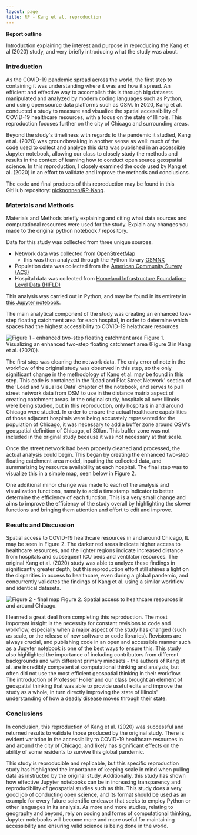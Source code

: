 ```yaml
---
layout: page
title: RP - Kang et al. reproduction
---
```


**Report outline**

Introduction explaining the interest and purpose in reproducing the Kang et al (2020) study, and very briefly introducing what the study was about.

### Introduction

As the COVID-19 pandemic spread across the world, the first step to containing it was understanding where it was and how it spread. An efficient and effective way to accomplish this is through big datasets manipulated and analyzed by modern coding languages such as Python, and using open source data platforms such as OSM. In 2020, Kang et al. conducted a study to measure and visualize the spatial accessibility of COVID-19 healthcare resources, with a focus on the state of Illinois. This reproduction focuses further on the city of Chicago and surrounding areas.

Beyond the study's timeliness with regards to the pandemic it studied, Kang et al. (2020) was groundbreaking in another sense as well: much of the code used to collect and analyze this data was published in an accessible Jupyter notebook, allowing our class to closely study the methods and results in the context of learning how to conduct open source geospatial science. In this reproduction, I closely examined the code used by Kang et al. (2020) in an effort to validate and improve the methods and conclusions.

The code and final products of this reproduction may be found in this GitHub repository: [nicknonnen/RP-Kang](https://github.com/nicknonnen/RP-Kang).


### Materials and Methods

Materials and Methods briefly explaining and citing what data sources and computational resources were used for the study. Explain any changes you made to the original python notebook / repository.

Data for this study was collected from three unique sources.
- Network data was collected from [OpenStreetMap](https://www.openstreetmap.org/#map=4/38.01/-95.84)
  - this was then analyzed through the Python library [OSMNX](https://osmnx.readthedocs.io/en/stable/)
- Population data was collected from the [American Community Survey (ACS)](https://www.census.gov/programs-surveys/acs)
- Hospital data was collected from [Homeland Infrastructure Foundation-Level Data (HIFLD)](https://hifld-geoplatform.opendata.arcgis.com)

This analysis was carried out in Python, and may be found in its entirety in [this Jupyter notebook](kang/assets/COVID-19Acc.ipynb).

The main analytical component of the study was creating an enhanced tow-step floating catchment area for each hospital, in order to determine which spaces had the highest accessibility to COVID-19 helathcare resources.

![Figure 1 - enhanced two-step floating catchment area](/assets/method.png)
Figure 1. Visualizing an enhanced two-step floating catchment area (Figure 3 in Kang et al. (2020)).

The first step was cleaning the network data. The only error of note in the workflow of the original study was observed in this step, so the only significant change in the methodology of Kang et al. may be found in this step. This code is contained in the 'Load and Plot Street Network' section of the 'Load and Visualize Data' chapter of the notebook, and serves to pull street network data from OSM to use in the distance matrix aspect of creating catchment areas. In the original study, hospitals all over Illinois were being studied, but in this reproduction, only hospitals in and around Chicago were studied. In order to ensure the actual healthcare capabilities of those adjacent hospitals were being accurately represented for the population of Chicago, it was necessary to add a buffer zone around OSM's geospatial definition of Chicago, of 30km. This buffer zone was not included in the original study because it was not necessary at that scale.

Once the street network had been properly cleaned and processed, the actual analysis could begin. This began by creating the enhanced two-step floating catchment area model, inputting the collected data, and summarizing by resource availability at each hospital. The final step was to visualize this in a simple map, seen below in Figure 2.

One additional minor change was made to each of the analysis and visualization functions, namely to add a timestamp indicator to better determine the efficiency of each function. This is a very small change and aims to improve the efficiency of the study overall by highlighting the slower functions and bringing them attention and effort to edit and improve.


### Results and Discussion

Spatial access to COVID-19 healthcare resources in and around Chicago, IL may be seen in Figure 2. The darker red areas indicate higher access to healthcare resources, and the lighter regions indicate increased distance from hospitals and subsequent ICU beds and ventilator resources. The original Kang et al. (2020) study was able to analyze these findings in significantly greater depth, but this reproduction effort still shines a light on the disparities in access to healthcare, even during a global pandemic, and concurrently validates the findings of Kang et al. using a similar workflow and identical datasets.

![Figure 2 - final map](/assets/ChicagoResult2.png)
Figure 2. Spatial access to healthcare resources in and around Chicago.

I learned a great deal from completing this reproduction. The most important insight is the necessity for constant revisions to code and workflow, especially when a major aspect of the study has changed (such as scale, or the release of new software or code libraries). Revisions are always crucial, and publishing code in an open and accessible manner such as a Jupyter notebook is one of the best ways to ensure this. This study also highlighted the importance of including contributors from different backgrounds and with different primary mindsets - the authors of Kang et al. are incredibly competent at computational thinking and analysis, but often did not use the most efficient geospatial thinking in their workflow. The introduction of Professor Holler and our class brought an element of geospatial thinking that was able to provide useful edits and improve the study as a whole, in turn directly improving the state of Illinois' understanding of how a deadly disease moves through their state.


### Conclusions

In conclusion, this reproduction of Kang et al. (2020) was successful and returned results to validate those produced by the original study. There is evident variation in the accessibility to COVID-19 healthcare resources in and around the city of Chicago, and likely has significant effects on the ability of some residents to survive this global pandemic.

This study is reproducible and replicable, but this specific reproduction study has highlighted the importance of keeping scale in mind when pulling data as instructed by the original study. Additionally, this study has shown how effective Jupyter notebooks can be in increasing transparency and reproducibility of geospatial studies such as this. This study does a very good job of conducting open science, and its format should be used as an example for every future scientific endeavor that seeks to employ Python or other languages in its analysis. As more and more studies, relating to geography and beyond, rely on coding and forms of computational thinking, Jupyter notebooks will become more and more useful for maintaining accessibility and ensuring valid science is being done in the world.
